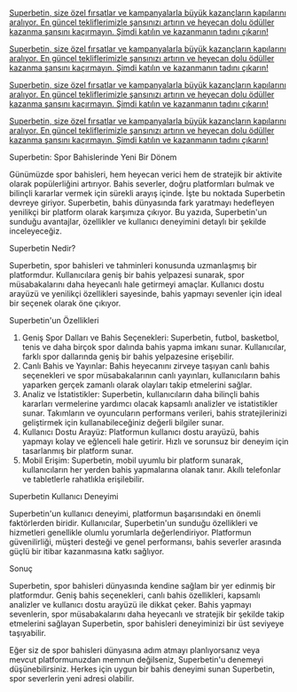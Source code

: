 <a href="https://tinyurl.com/mt4um722" title="Superbetin ile Yeni Teklifler ve Kampanyalar" target="_blank">Superbetin, size özel fırsatlar ve kampanyalarla büyük kazançların kapılarını aralıyor. En güncel tekliflerimizle şansınızı artırın ve heyecan dolu ödüller kazanma şansını kaçırmayın. Şimdi katılın ve kazanmanın tadını çıkarın!</a>




<a href="https://tinyurl.com/mt4um722" title="Superbetin ile Yeni Teklifler ve Kampanyalar" target="_blank">Superbetin, size özel fırsatlar ve kampanyalarla büyük kazançların kapılarını aralıyor. En güncel tekliflerimizle şansınızı artırın ve heyecan dolu ödüller kazanma şansını kaçırmayın. Şimdi katılın ve kazanmanın tadını çıkarın!</a>




<a href="https://tinyurl.com/mt4um722" title="Superbetin ile Yeni Teklifler ve Kampanyalar" target="_blank">Superbetin, size özel fırsatlar ve kampanyalarla büyük kazançların kapılarını aralıyor. En güncel tekliflerimizle şansınızı artırın ve heyecan dolu ödüller kazanma şansını kaçırmayın. Şimdi katılın ve kazanmanın tadını çıkarın!</a>





<a href="https://tinyurl.com/mt4um722" title="Superbetin ile Yeni Teklifler ve Kampanyalar" target="_blank">Superbetin, size özel fırsatlar ve kampanyalarla büyük kazançların kapılarını aralıyor. En güncel tekliflerimizle şansınızı artırın ve heyecan dolu ödüller kazanma şansını kaçırmayın. Şimdi katılın ve kazanmanın tadını çıkarın!</a>





Superbetin: Spor Bahislerinde Yeni Bir Dönem

Günümüzde spor bahisleri, hem heyecan verici hem de stratejik bir aktivite olarak popülerliğini artırıyor. Bahis severler, doğru platformları bulmak ve bilinçli kararlar vermek için sürekli arayış içinde. İşte bu noktada Superbetin devreye giriyor. Superbetin, bahis dünyasında fark yaratmayı hedefleyen yenilikçi bir platform olarak karşımıza çıkıyor. Bu yazıda, Superbetin'un sunduğu avantajlar, özellikler ve kullanıcı deneyimini detaylı bir şekilde inceleyeceğiz.

Superbetin Nedir?

Superbetin, spor bahisleri ve tahminleri konusunda uzmanlaşmış bir platformdur. Kullanıcılara geniş bir bahis yelpazesi sunarak, spor müsabakalarını daha heyecanlı hale getirmeyi amaçlar. Kullanıcı dostu arayüzü ve yenilikçi özellikleri sayesinde, bahis yapmayı sevenler için ideal bir seçenek olarak öne çıkıyor.

Superbetin'un Özellikleri

1. Geniş Spor Dalları ve Bahis Seçenekleri: Superbetin, futbol, basketbol, tenis ve daha birçok spor dalında bahis yapma imkanı sunar. Kullanıcılar, farklı spor dallarında geniş bir bahis yelpazesine erişebilir.
2. Canlı Bahis ve Yayınlar: Bahis heyecanını zirveye taşıyan canlı bahis seçenekleri ve spor müsabakalarının canlı yayınları, kullanıcıların bahis yaparken gerçek zamanlı olarak olayları takip etmelerini sağlar.
3. Analiz ve İstatistikler: Superbetin, kullanıcıların daha bilinçli bahis kararları vermelerine yardımcı olacak kapsamlı analizler ve istatistikler sunar. Takımların ve oyuncuların performans verileri, bahis stratejilerinizi geliştirmek için kullanabileceğiniz değerli bilgiler sunar.
4. Kullanıcı Dostu Arayüz: Platformun kullanıcı dostu arayüzü, bahis yapmayı kolay ve eğlenceli hale getirir. Hızlı ve sorunsuz bir deneyim için tasarlanmış bir platform sunar.
5. Mobil Erişim: Superbetin, mobil uyumlu bir platform sunarak, kullanıcıların her yerden bahis yapmalarına olanak tanır. Akıllı telefonlar ve tabletlerle rahatlıkla erişilebilir.

Superbetin Kullanıcı Deneyimi

Superbetin'un kullanıcı deneyimi, platformun başarısındaki en önemli faktörlerden biridir. Kullanıcılar, Superbetin'un sunduğu özellikleri ve hizmetleri genellikle olumlu yorumlarla değerlendiriyor. Platformun güvenilirliği, müşteri desteği ve genel performansı, bahis severler arasında güçlü bir itibar kazanmasına katkı sağlıyor.

Sonuç

Superbetin, spor bahisleri dünyasında kendine sağlam bir yer edinmiş bir platformdur. Geniş bahis seçenekleri, canlı bahis özellikleri, kapsamlı analizler ve kullanıcı dostu arayüzü ile dikkat çeker. Bahis yapmayı sevenlerin, spor müsabakalarını daha heyecanlı ve stratejik bir şekilde takip etmelerini sağlayan Superbetin, spor bahisleri deneyiminizi bir üst seviyeye taşıyabilir.

Eğer siz de spor bahisleri dünyasına adım atmayı planlıyorsanız veya mevcut platformunuzdan memnun değilseniz, Superbetin'u denemeyi düşünebilirsiniz. Herkes için uygun bir bahis deneyimi sunan Superbetin, spor severlerin yeni adresi olabilir.







